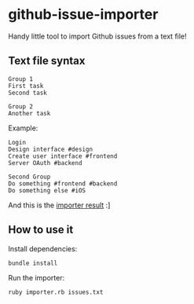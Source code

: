 # github-issue-importer

Handy little tool to import Github issues from a text file!

## Text file syntax

```
Group 1
First task
Second task

Group 2
Another task
```

Example:

```
Login
Design interface #design
Create user interface #frontend
Server OAuth #backend

Second Group
Do something #frontend #backend
Do something else #iOS
```

And this is the [importer result](https://github.com/gil/github-issue-importer/issues?milestone=1&state=open) :]

## How to use it

Install dependencies:

```bundle install```

Run the importer:

```ruby importer.rb issues.txt```

